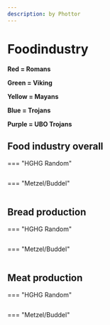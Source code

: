 ```yaml
---
description: by Phottor
---
```


# Foodindustry

**Red = Romans**

**Green = Viking**

**Yellow = Mayans**

**Blue = Trojans**

**Purple = UBO Trojans**

## Food industry overall


=== "HGHG Random"
	<figure><img src="../../assets/hghg_nahrung.png" alt=""><figcaption></figcaption></figure>


=== "Metzel/Buddel"
	<figure><img src="../../assets/metzel_nahrung.png" alt=""><figcaption></figcaption></figure>



## Bread production


=== "HGHG Random"
	<figure><img src="../../assets/hghg_brot.png" alt=""><figcaption></figcaption></figure>


=== "Metzel/Buddel"
	<figure><img src="../../assets/metzel_brot.png" alt=""><figcaption></figcaption></figure>



## **Meat production**


=== "HGHG Random"
	<figure><img src="../../assets/hghg_fleisch.png" alt=""><figcaption></figcaption></figure>


=== "Metzel/Buddel"
	<figure><img src="../../assets/metzel_fleisch.png" alt=""><figcaption></figcaption></figure>




